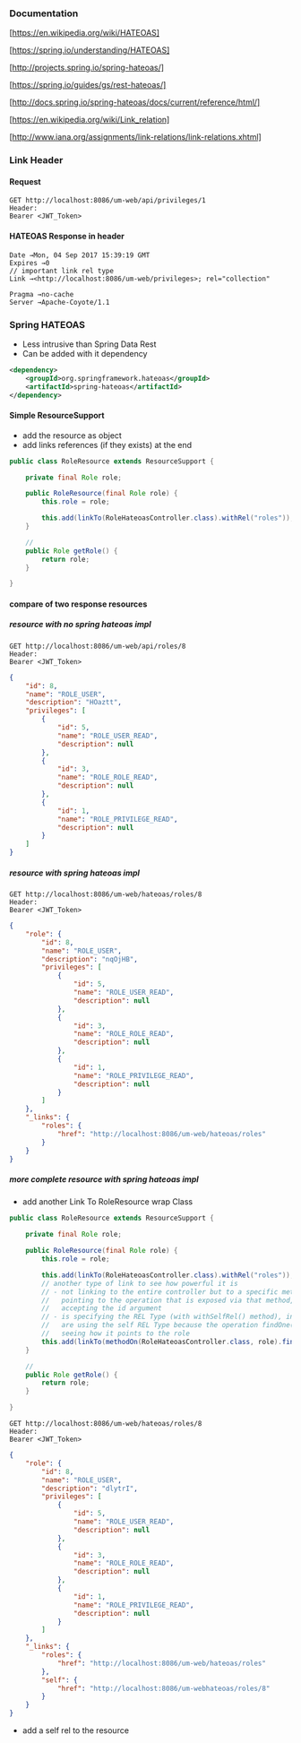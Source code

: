 ### Documentation

[https://en.wikipedia.org/wiki/HATEOAS]

[https://spring.io/understanding/HATEOAS]

[http://projects.spring.io/spring-hateoas/]

[https://spring.io/guides/gs/rest-hateoas/]

[http://docs.spring.io/spring-hateoas/docs/current/reference/html/]

[https://en.wikipedia.org/wiki/Link_relation]

[http://www.iana.org/assignments/link-relations/link-relations.xhtml]

### Link Header 

#### Request

``` 
GET http://localhost:8086/um-web/api/privileges/1
Header:
Bearer <JWT_Token>
```

#### HATEOAS Response in header

``` 
Date →Mon, 04 Sep 2017 15:39:19 GMT
Expires →0
// important link rel type
Link →<http://localhost:8086/um-web/privileges>; rel="collection"

Pragma →no-cache
Server →Apache-Coyote/1.1
```

### Spring HATEOAS

* Less intrusive than Spring Data Rest
* Can be added with it dependency
```xml
<dependency>
    <groupId>org.springframework.hateoas</groupId>
    <artifactId>spring-hateoas</artifactId>
</dependency>
```

#### Simple ResourceSupport

* add the resource as object
* add links references (if they exists) at the end 
```java
public class RoleResource extends ResourceSupport {

    private final Role role;

    public RoleResource(final Role role) {
        this.role = role;

        this.add(linkTo(RoleHateoasController.class).withRel("roles"));
    }

    //
    public Role getRole() {
        return role;
    }

}
```

#### compare of two response resources
##### resource with no spring hateoas impl
``` 
GET http://localhost:8086/um-web/api/roles/8
Header:
Bearer <JWT_Token>
```

```json
{
    "id": 8,
    "name": "ROLE_USER",
    "description": "HOaztt",
    "privileges": [
        {
            "id": 5,
            "name": "ROLE_USER_READ",
            "description": null
        },
        {
            "id": 3,
            "name": "ROLE_ROLE_READ",
            "description": null
        },
        {
            "id": 1,
            "name": "ROLE_PRIVILEGE_READ",
            "description": null
        }
    ]
}
```
##### resource with spring hateoas impl
``` 
GET http://localhost:8086/um-web/hateoas/roles/8
Header:
Bearer <JWT_Token>
```

```json
{
    "role": {
        "id": 8,
        "name": "ROLE_USER",
        "description": "nqOjHB",
        "privileges": [
            {
                "id": 5,
                "name": "ROLE_USER_READ",
                "description": null
            },
            {
                "id": 3,
                "name": "ROLE_ROLE_READ",
                "description": null
            },
            {
                "id": 1,
                "name": "ROLE_PRIVILEGE_READ",
                "description": null
            }
        ]
    },
    "_links": {
        "roles": {
            "href": "http://localhost:8086/um-web/hateoas/roles"
        }
    }
}
```
##### more complete resource with spring hateoas impl
* add another Link To RoleResource wrap Class
```java
public class RoleResource extends ResourceSupport {

    private final Role role;

    public RoleResource(final Role role) {
        this.role = role;

        this.add(linkTo(RoleHateoasController.class).withRel("roles"));
        // another type of link to see how powerful it is
        // - not linking to the entire controller but to a specific method of the controller
        //   pointing to the operation that is exposed via that method, in this case findOne(:id)
        //   accepting the id argument
        // - is specifying the REL Type (with withSelfRel() method), instead of using a custom REL Type,
        //   are using the self REL Type because the operation findOne() does map to the self REL Type
        //   seeing how it points to the role
        this.add(linkTo(methodOn(RoleHateoasController.class, role).findOne(role.getId())).withSelfRel());
    }

    //
    public Role getRole() {
        return role;
    }

}
```

``` 
GET http://localhost:8086/um-web/hateoas/roles/8
Header:
Bearer <JWT_Token>
```

```json
{
    "role": {
        "id": 8,
        "name": "ROLE_USER",
        "description": "dlytrI",
        "privileges": [
            {
                "id": 5,
                "name": "ROLE_USER_READ",
                "description": null
            },
            {
                "id": 3,
                "name": "ROLE_ROLE_READ",
                "description": null
            },
            {
                "id": 1,
                "name": "ROLE_PRIVILEGE_READ",
                "description": null
            }
        ]
    },
    "_links": {
        "roles": {
            "href": "http://localhost:8086/um-web/hateoas/roles"
        },
        "self": {
            "href": "http://localhost:8086/um-webhateoas/roles/8"
        }
    }
}
```
* add a self rel to the resource 
